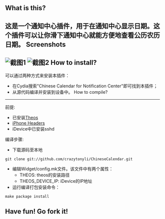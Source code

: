 What is this?
------------
这是一个通知中心插件，用于在通知中心显示日期。这个插件可以让你滑下通知中心就能方便地查看公历农历日期。
Screenshots
------------
![截图1](https://raw.github.com/crazytonyli/ChineseCalendar/master/screenshots/1.png "截图1")
![截图2](https://raw.github.com/crazytonyli/ChineseCalendar/master/screenshots/2.png "截图2")
How to install?
------------
可以通过两种方式来安装本插件：

  - 在Cydia搜索"Chinese Calendar for Notification Center"即可找到本插件；
  - 从源代码编译并安装到设备中。
How to compile?
------------
前提:

  - 已安装[Theos](https://github.com/DHowett/theos)
  - [iPhone Headers](https://github.com/rpetrich/iphoneheaders)
  - iDevice中已安装sshd

编译步骤:

  - 下载源码至本地
<pre><code>git clone git://github.com/crazytonyli/ChineseCalendar.git</code></pre>
  - 编辑Widget/config.mk文件。该文件中有两个属性：
    - THEOS: theos的安装路径
    - THEOS\_DEVICE\_IP: iDevice的IP地址
  - 运行编译打包安装命令：
<pre><code>make package install</code></pre>
Have fun! Go fork it!
------------
